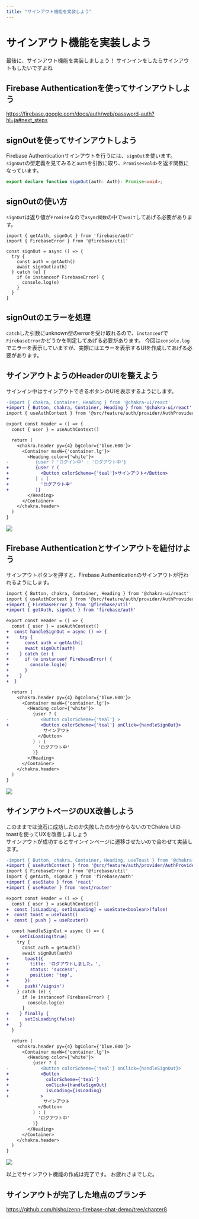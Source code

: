 ```yaml
---
title: "サインアウト機能を実装しよう"
---
```


# サインアウト機能を実装しよう
最後に、サインアウト機能を実装しましょう！
サインインをしたらサインアウトもしたいですよね

## Firebase Authenticationを使ってサインアウトしよう

https://firebase.google.com/docs/auth/web/password-auth?hl=ja#next_steps

## signOutを使ってサインアウトしよう
Firebase Authenticationサインアウトを行うには、`signOut`を使います。
`signOut`の型定義を見てみると`auth`を引数に取り、`Promise<vold>`を返す関数になっています。

```ts:auth-public.d.ts
export declare function signOut(auth: Auth): Promise<void>;
```

## signOutの使い方
`signOut`は返り値が`Promise`なので`async関数`の中で`await`してあげる必要があります。
```ts:signOut
import { getAuth, signOut } from 'firebase/auth'
import { FirebaseError } from '@firebase/util'

const signOut = async () => {
  try {
    const auth = getAuth()
    await signOut(auth)
  } catch (e) {
    if (e instanceof FirebaseError) {
      console.log(e)
    }
  }
}
```

## signOutのエラーを処理

`catch`した引数にunknown型のerrorを受け取れるので、`instanceof`で`FirebaseError`かどうかを判定してあげる必要があります。
今回は`console.log`でエラーを表示していますが、実際にはエラーを表示するUIを作成してあげる必要があります。

## サインアウトようのHeaderのUIを整えよう
サインイン中はサインアウトできるボタンのUIを表示するようにします。

```diff tsx:src/component/Header/Header.tsx
-import { chakra, Container, Heading } from '@chakra-ui/react'
+import { Button, chakra, Container, Heading } from '@chakra-ui/react'
import { useAuthContext } from '@src/feature/auth/provider/AuthProvider'

export const Header = () => {
  const { user } = useAuthContext()

  return (
    <chakra.header py={4} bgColor={'blue.600'}>
      <Container maxW={'container.lg'}>
        <Heading color={'white'}>
-          {user ? 'ログイン中' : 'ログアウト中'}
+          {user ? (
+            <Button colorScheme={'teal'}>サインアウト</Button>
+          ) : (
+            'ログアウト中'
+          )}
        </Heading>
      </Container>
    </chakra.header>
  )
}
```

![](/images/firebase-chat-book/chapter8-01.png)

## Firebase Authenticationとサインアウトを紐付けよう
サインアウトボタンを押すと、Firebase Authenticationのサインアウトが行われるようにします。

```diff tsx:src/component/Header/Header.tsx
import { Button, chakra, Container, Heading } from '@chakra-ui/react'
import { useAuthContext } from '@src/feature/auth/provider/AuthProvider'
+import { FirebaseError } from '@firebase/util'
+import { getAuth, signOut } from 'firebase/auth'

export const Header = () => {
  const { user } = useAuthContext()
+  const handleSignOut = async () => {
+    try {
+      const auth = getAuth()
+      await signOut(auth)
+    } catch (e) {
+      if (e instanceof FirebaseError) {
+        console.log(e)
+      }
+    }
+  }

  return (
    <chakra.header py={4} bgColor={'blue.600'}>
      <Container maxW={'container.lg'}>
        <Heading color={'white'}>
          {user ? (
-            <Button colorScheme={'teal'} >
+            <Button colorScheme={'teal'} onClick={handleSignOut}>
              サインアウト
            </Button>
          ) : (
            'ログアウト中'
          )}
        </Heading>
      </Container>
    </chakra.header>
  )
}

```

![](/images/firebase-chat-book/chapter8-02.gif)

## サインアウトページのUX改善しよう
このままでは流石に成功したのか失敗したのか分からないのでChakra UIのtoastを使ってUXを改善しましょう   
サインアウトが成功するとサインインページに遷移させたいので合わせて実装します。


```diff tsx:src/component/Header/Header.tsx
-import { Button, chakra, Container, Heading, useToast } from '@chakra-ui/react'
+import { useAuthContext } from '@src/feature/auth/provider/AuthProvider'
import { FirebaseError } from '@firebase/util'
import { getAuth, signOut } from 'firebase/auth'
+import { useState } from 'react'
+import { useRouter } from 'next/router'

export const Header = () => {
  const { user } = useAuthContext()
+  const [isLoading, setIsLoading] = useState<boolean>(false)
+  const toast = useToast()
+  const { push } = useRouter()

  const handleSignOut = async () => {
+    setIsLoading(true)
    try {
      const auth = getAuth()
      await signOut(auth)
+      toast({
+        title: 'ログアウトしました。',
+        status: 'success',
+        position: 'top',
+      })
+      push('/signin')
    } catch (e) {
      if (e instanceof FirebaseError) {
        console.log(e)
      }
+    } finally {
+      setIsLoading(false)
+    }
  }

  return (
    <chakra.header py={4} bgColor={'blue.600'}>
      <Container maxW={'container.lg'}>
        <Heading color={'white'}>
          {user ? (
-            <Button colorScheme={'teal'} onClick={handleSignOut}>
+            <Button
+              colorScheme={'teal'}
+              onClick={handleSignOut}
+              isLoading={isLoading}
+            >
              サインアウト
            </Button>
          ) : (
            'ログアウト中'
          )}
        </Heading>
      </Container>
    </chakra.header>
  )
}
```


![](/images/firebase-chat-book/chapter8-03.gif)

以上でサインアウト機能の作成は完了です。
お疲れさまでした。

## サインアウトが完了した地点のブランチ

https://github.com/hisho/zenn-firebase-chat-demo/tree/chapter8